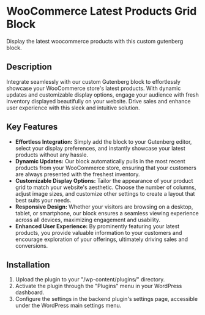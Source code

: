 # WooCommerce Latest Products Grid Block

Display the latest woocommerce products with this custom gutenberg block.

## Description

Integrate seamlessly with our custom Gutenberg block to effortlessly showcase your WooCommerce store's latest products. With dynamic updates and customizable display options, engage your audience with fresh inventory displayed beautifully on your website. Drive sales and enhance user experience with this sleek and intuitive solution.

## Key Features

- **Effortless Integration:** Simply add the block to your Gutenberg editor, select your display preferences, and instantly showcase your latest products without any hassle.
- **Dynamic Updates:** Our block automatically pulls in the most recent products from your WooCommerce store, ensuring that your customers are always presented with the freshest inventory.
- **Customizable Display Options:** Tailor the appearance of your product grid to match your website's aesthetic. Choose the number of columns, adjust image sizes, and customize other settings to create a layout that best suits your needs.
- **Responsive Design:** Whether your visitors are browsing on a desktop, tablet, or smartphone, our block ensures a seamless viewing experience across all devices, maximizing engagement and usability.
- **Enhanced User Experience:** By prominently featuring your latest products, you provide valuable information to your customers and encourage exploration of your offerings, ultimately driving sales and conversions.

## Installation

1. Upload the plugin to your "/wp-content/plugins/" directory.
2. Activate the plugin through the "Plugins" menu in your WordPress dashboard.
3. Configure the settings in the backend plugin's settings page, accessible under the WordPress main settings menu.
